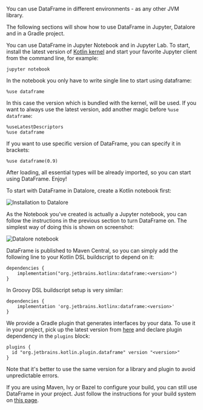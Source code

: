 <?xml version='1.0' encoding='UTF-8'?><topic xsi:noNamespaceSchemaLocation="https://resources.jetbrains.com/stardust/topic.v2.xsd" meta-keywords="" xmlns:xsi="http://www.w3.org/2001/XMLSchema-instance" id="installation" title="Installation" _md-based="true"> <p _o="31" _o-sc="2,0" _o-l="2" _o-e="4,0" _o-tl="-1" _o-s="2,0" _o-cl="0" id="182a6869">You can use DataFrame in different environments - as any other JVM library.
The following sections will show how to use DataFrame in <a _o="164" _o-sc="3,58" LinkStatus="UNKNOWN" _o-l="3" _o-e="3,85" anchor="jupyter-notebook" _o-tl="-1" _o-s="3,57" _o-cl="57" id="4812f12b">Jupyter</a>, <a _o="194" _o-sc="3,88" LinkStatus="UNKNOWN" _o-l="3" _o-e="3,108" anchor="datalore" _o-tl="-1" _o-s="3,87" _o-cl="87" id="25674574">Datalore</a> and in a <a _o="225" _o-sc="3,119" LinkStatus="UNKNOWN" _o-l="3" _o-e="3,143" anchor="gradle" _o-tl="-1" _o-s="3,118" _o-cl="118" id="4ea38884">Gradle project</a>.</p>
<chapter _o="253" _o-sc="5,3" _o-l="5" _o-e="5,19" _o-tl="-1" _o-s="5,0" _o-cl="0" id="jupyter-notebook" title="Jupyter Notebook">
<p _o="274" _o-sc="7,0" _o-l="7" _o-e="10,0" _o-tl="-1" _o-s="7,0" _o-cl="0" id="66c34795">You can use DataFrame in Jupyter Notebook and in Jupyter Lab.
To start, install the latest version of <a _o="376" _o-sc="8,41" LinkStatus="UNKNOWN" _o-l="8" _o-e="8,110" _o-tl="-1" _o-s="8,40" href="https://github.com/Kotlin/kotlin-jupyter#installation" _o-cl="40" id="aa2b30bc">Kotlin kernel</a> and start your favorite Jupyter client from
the command line, for example:</p>
<code _o="523" _o-sc="12,0" _o-l="11" _o-e="13,3" _o-tl="-1" _o-s="11,0" style="block" _o-cl="0" id="9e862bd4" lang="shell">jupyter notebook
</code>
<p _o="554" _o-sc="15,0" _o-l="15" _o-e="16,0" _o-tl="-1" _o-s="15,0" _o-cl="0" id="2f5ca2e0">In the notebook you only have to write single line to start using dataframe:</p>
<code _o="632" _o-sc="18,0" _o-l="17" _o-e="19,3" _o-tl="-1" _o-s="17,0" style="block" _o-cl="0" id="5c878f38" lang="text">%use dataframe
</code>
<p _o="660" _o-sc="21,0" _o-l="21" _o-e="23,0" _o-tl="-1" _o-s="21,0" _o-cl="0" id="f4170a01">In this case the version which is bundled with the kernel, will be used.
If you want to always use the latest version, add another magic before <code _o="804" _o-sc="22,72" _o-l="22" _o-e="22,87" _o-tl="-1" _o-s="22,71" _o-cl="71" id="6c621acb">%use dataframe</code>:</p>
<code _o="823" _o-sc="25,0" _o-l="24" _o-e="27,3" _o-tl="-1" _o-s="24,0" style="block" _o-cl="0" id="d3ffd3fd" lang="text">%useLatestDescriptors
%use dataframe
</code>
<p _o="873" _o-sc="29,0" _o-l="29" _o-e="30,0" _o-tl="-1" _o-s="29,0" _o-cl="0" id="1829e8f4">If you want to use specific version of DataFrame, you can specify it in brackets:</p>
<code _o="956" _o-sc="32,0" _o-l="31" _o-e="33,3" _o-tl="-1" _o-s="31,0" style="block" _o-cl="0" id="7a4d7820" lang="text">%use dataframe(0.9)
</code>
<p _o="989" _o-sc="35,0" _o-l="35" _o-e="36,0" _o-tl="-1" _o-s="35,0" _o-cl="0" id="7ccdc11d">After loading, all essential types will be already imported, so you can start using DataFrame. Enjoy!</p>
</chapter><chapter _o="1092" _o-sc="37,3" _o-l="37" _o-e="37,11" _o-tl="-1" _o-s="37,0" _o-cl="0" id="datalore" title="Datalore">
<p _o="1105" _o-sc="39,0" _o-l="39" _o-e="40,0" _o-tl="-1" _o-s="39,0" _o-cl="0" id="472110d7">To start with DataFrame in Datalore, create a Kotlin notebook first:</p>
<img _o-sc="41,2" LinkStatus="UNKNOWN" _o-l="41" _o-e="41,43" src="datalore-1.png" alt="Installation to Datalore" _o-cl="0" _o="1175" _o-tl="-1" _o-s="41,0" id="7949114f"/>
<p _o="1220" _o-sc="43,0" _o-l="43" _o-e="44,0" _o-tl="-1" _o-s="43,0" _o-cl="0" id="c2935afc">As the Notebook you've created is actually a Jupyter notebook, you can follow the instructions in the <a _o="1322" _o-sc="43,103" LinkStatus="UNKNOWN" _o-l="43" _o-e="43,139" anchor="jupyter-notebook" _o-tl="-1" _o-s="43,102" _o-cl="102" id="f33f399e">previous section</a> to turn DataFrame on. The simplest way of doing this is shown on screenshot:</p>
<img _o-sc="45,2" LinkStatus="UNKNOWN" _o-l="45" _o-e="45,36" src="datalore-2.png" alt="Datalore notebook" _o-cl="0" _o="1438" _o-tl="-1" _o-s="45,0" id="af2e848c"/>
</chapter><chapter _o="1476" _o-sc="47,3" _o-l="47" _o-e="47,9" _o-tl="-1" _o-s="47,0" _o-cl="0" id="gradle" title="Gradle">
<p _o="1487" _o-sc="49,0" _o-l="49" _o-e="51,0" _o-tl="-1" _o-s="49,0" _o-cl="0" id="865be39f">DataFrame is published to Maven Central, so you can simply add the following line to your Kotlin DSL
buildscript to depend on it:</p>
<code _o="1618" _o-sc="53,0" _o-l="52" _o-e="56,3" _o-tl="85" _o-s="52,0" style="block" _o-cl="0" id="8a02fdc8" lang="kotlin">dependencies {
    implementation("org.jetbrains.kotlinx:dataframe:&lt;version>")
}
</code>
<p _o="1714" _o-sc="58,0" _o-l="58" _o-e="59,0" _o-tl="-1" _o-s="58,0" _o-cl="0" id="e55d503d">In Groovy DSL buildscript setup is very similar:</p>
<code _o="1763" _o-sc="60,0" _o-l="59" _o-e="63,3" _o-tl="85" _o-s="59,0" style="block" _o-cl="0" id="9a488b0b" lang="groovy">dependencies {
    implementation 'org.jetbrains.kotlinx:dataframe:&lt;version>'
}
</code>
<chapter _o="1858" _o-sc="65,4" _o-l="65" _o-e="65,31" _o-tl="-1" _o-s="65,0" _o-cl="0" id="gradle-plugin-configuration" title="Gradle plugin configuration">
<p _o="1891" _o-sc="67,0" _o-l="67" _o-e="70,0" _o-tl="-1" _o-s="67,0" _o-cl="0" id="f8d4d0ab">We provide a Gradle plugin that generates interfaces by your data.
To use it in your project, pick up the latest version from <a _o="2017" _o-sc="68,60" LinkStatus="UNKNOWN" _o-l="68" _o-e="68,138" _o-tl="-1" _o-s="68,59" href="https://plugins.gradle.org/plugin/org.jetbrains.kotlin.plugin.dataframe" _o-cl="59" id="e3ecf2dd">here</a>
and declare plugin dependency in the <code _o="2134" _o-sc="69,38" _o-l="69" _o-e="69,46" _o-tl="-1" _o-s="69,37" _o-cl="37" id="5ad9344">plugins</code> block:</p>
<code _o="2151" _o-sc="71,0" _o-l="70" _o-e="74,3" _o-tl="82" _o-s="70,0" style="block" _o-cl="0" id="f092230c" lang="groovy">plugins {
  id "org.jetbrains.kotlin.plugin.dataframe" version "&lt;version>"
}
</code>
<p _o="2243" _o-sc="76,0" _o-l="76" _o-e="77,0" _o-tl="-1" _o-s="76,0" _o-cl="0" id="54b39b92">Note that it's better to use the same version for a library and plugin to avoid unpredictable errors.</p>
</chapter></chapter><chapter _o="2346" _o-sc="78,3" _o-l="78" _o-e="78,22" _o-tl="-1" _o-s="78,0" _o-cl="0" id="other-build-systems" title="Other build systems">
<p _o="2370" _o-sc="80,0" _o-l="80" _o-e="82,0" _o-tl="-1" _o-s="80,0" _o-cl="0" id="cca58ce">If you are using Maven, Ivy or Bazel to configure your build, you can still use DataFrame in your project.
Just follow the instructions for your build system on <a _o="2531" _o-sc="81,55" LinkStatus="UNKNOWN" _o-l="81" _o-e="81,150" _o-tl="-1" _o-s="81,54" href="https://search.maven.org/artifact/org.jetbrains.kotlinx/dataframe/0.8.0-dev-515/jar" _o-cl="54" id="253bb4dd">this page</a>.</p>
</chapter></topic>